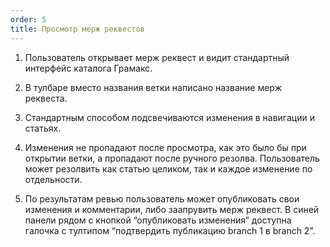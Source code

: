 ```yaml
---
order: 5
title: Просмотр мерж реквестов
---
```


1. Пользователь открывает мерж реквест и видит стандартный интерфейс каталога Грамакс.

2. В тулбаре вместо названия ветки написано название мерж реквеста.

3. Стандартным способом подсвечиваются изменения в навигации и статьях.

4. Изменения не пропадают после просмотра, как это было бы при открытии ветки, а пропадают после ручного резолва. Пользователь может резолвить как статью целиком, так и каждое изменение по отдельности.

5. По результатам ревью пользователь может опубликовать свои изменения и комментарии, либо заапрувить мерж реквест. В синей панели рядом с кнопкой “опубликовать изменения” доступна галочка с тултипом “подтвердить публикацию branch 1 в branch 2”.